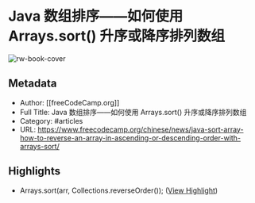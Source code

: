 # Java 数组排序——如何使用 Arrays.sort() 升序或降序排列数组

![rw-book-cover](https://chinese.freecodecamp.org/news/content/images/2022/06/andre-taissin-hOwcob_3dpc-unsplash.jpeg)

## Metadata
- Author: [[freeCodeCamp.org]]
- Full Title: Java 数组排序——如何使用 Arrays.sort() 升序或降序排列数组
- Category: #articles
- URL: https://www.freecodecamp.org/chinese/news/java-sort-array-how-to-reverse-an-array-in-ascending-or-descending-order-with-arrays-sort/

## Highlights
- Arrays.sort(arr, Collections.reverseOrder()); ([View Highlight](https://read.readwise.io/read/01gz5bv6fmy47gmpdvdpcfhqy2))
